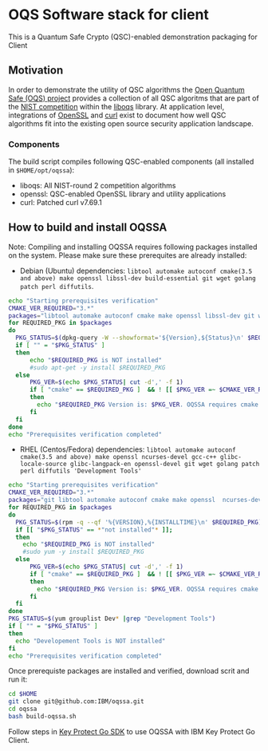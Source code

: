 # OQS Software stack for client

This is a Quantum Safe Crypto (QSC)-enabled demonstration packaging for Client

## Motivation

In order to demonstrate the utility of QSC algorithms the [Open Quantum Safe (OQS) project](https://openquantumsafe.org) provides a collection of all QSC algoritms that are part of the [NIST competition](https://csrc.nist.gov/Projects/Post-Quantum-Cryptography) within the [liboqs](https://github.com/open-quantum-safe/liboqs) library. At application level, integrations of [OpenSSL](https://github.com/open-quantum-safe/openssl) and [curl](https://github.com/curl/curl) exist to document how well QSC algorithms fit into the existing open source security application landscape.

### Components

The build script compiles following QSC-enabled components (all installed in `$HOME/opt/oqssa`):

- liboqs: All NIST-round 2 competition algorithms
- openssl: QSC-enabled OpenSSL library and utility applications
- curl: Patched curl v7.69.1

## How to build and install OQSSA
Note: Compiling and installing OQSSA requires following packages installed on the system. Please make sure these prerequites are already installed: 

* Debian (Ubuntu) dependencies: `libtool automake autoconf cmake(3.5 and above) make openssl libssl-dev build-essential git wget golang patch perl diffutils`.

```sh
echo "Starting prerequisites verification"
CMAKE_VER_REQUIRED="3.*"
packages="libtool automake autoconf cmake make openssl libssl-dev git wget build-essential golang patch perl diffutils"
for REQUIRED_PKG in $packages
do
  PKG_STATUS=$(dpkg-query -W --showformat='${Version},${Status}\n' $REQUIRED_PKG|grep "install ok installed")
  if [ "" = "$PKG_STATUS" ]
  then
      echo "$REQUIRED_PKG is NOT installed"
      #sudo apt-get -y install $REQUIRED_PKG
  else
      PKG_VER=$(echo $PKG_STATUS| cut -d',' -f 1)
      if [ "cmake" == $REQUIRED_PKG ]  && ! [[ $PKG_VER =~ $CMAKE_VER_REQUIRED ]]
      then
        echo "$REQUIRED_PKG Version is: $PKG_VER. OQSSA requires cmake 3.5 and above."
      fi
  fi
done
echo "Prerequisites verification completed"
```

* RHEL (Centos/Fedora) dependencies: `libtool automake autoconf cmake(3.5 and above) make openssl ncurses-devel gcc-c++ glibc-locale-source glibc-langpack-en openssl-devel git wget golang patch perl diffutils 'Development Tools'`

```sh
echo "Starting prerequisites verification"
CMAKE_VER_REQUIRED="3.*"
packages="git libtool automake autoconf cmake make openssl  ncurses-devel gcc-c++ openssl-devel wget glibc-locale-source glibc-langpack-en sudo golang patch perl diffutils"
for REQUIRED_PKG in $packages
do
  PKG_STATUS=$(rpm -q --qf '%{VERSION},%{INSTALLTIME}\n' $REQUIRED_PKG)
  if [[ "$PKG_STATUS" == *"not installed"* ]];
  then
    echo "$REQUIRED_PKG is NOT installed"
    #sudo yum -y install $REQUIRED_PKG
  else
      PKG_VER=$(echo $PKG_STATUS| cut -d',' -f 1)
      if [ "cmake" == $REQUIRED_PKG ]  && ! [[ $PKG_VER =~ $CMAKE_VER_REQUIRED ]]
      then
        echo "$REQUIRED_PKG Version is: $PKG_VER. OQSSA requires cmake 3.5 and above."
      fi
  fi
done
PKG_STATUS=$(yum grouplist Dev* |grep "Development Tools")
if [ "" = "$PKG_STATUS" ]
then
  echo "Developement Tools is NOT installed"
fi
echo "Prerequisites verification completed"
```

Once prerequiste packages are installed and verified, download scrit and run it:

```sh
cd $HOME
git clone git@github.com:IBM/oqssa.git
cd oqssa
bash build-oqssa.sh
```

Follow steps in [Key Protect Go SDK](https://test.cloud.ibm.com/docs/key-protect?topic=key-protect-quantum-safe-cryptography-tls-introduction#qsc-sdk-application-steps) to use OQSSA with IBM Key Protect Go Client.